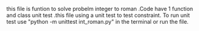 this file is funtion to solve probelm integer to roman .Code have 1 function and class unit test .this file using a unit test to test  constraint. To run unit test use "python -m unittest int_roman.py" in the terminal or run the file.